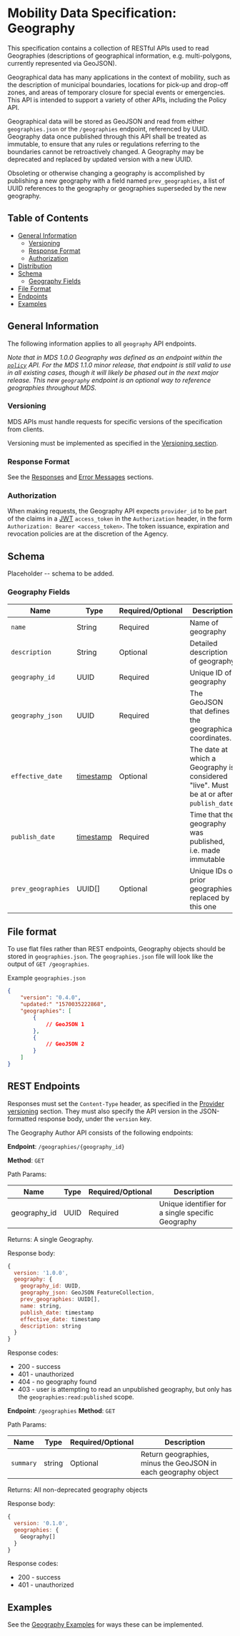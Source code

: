 # Mobility Data Specification: Geography

This specification contains a collection of RESTful APIs used to read Geographies (descriptions of geographical information, e.g. multi-polygons, currently represented via GeoJSON).

Geographical data has many applications in the context of mobility, such as the description of municipal boundaries, locations for pick-up and drop-off zones, and areas of temporary closure for special events or emergencies.  This API is intended to support a variety of other APIs, including the Policy API.

Geographical data will be stored as GeoJSON and read from either `geographies.json` or the `/geographies` endpoint, referenced by UUID. Geography data once published through this API shall be treated as immutable, to ensure that any rules or regulations referring to the boundaries cannot be retroactively changed.  A Geography may be deprecated and replaced by updated version with a new UUID.

Obsoleting or otherwise changing a geography is accomplished by publishing a new geography with a field named `prev_geographies`, a list of UUID references to the geography or geographies superseded by the new geography.

## Table of Contents

* [General Information](#general-information)
   * [Versioning](#versioning)
   * [Response Format](#repsonse-format)
   * [Authorization](#authorization)
* [Distribution](#distribution)
* [Schema](#schema)
  * [Geography Fields](#geography-fields)
* [File Format](#file-format)
* [Endpoints](#endpoints)
* [Examples](#examples)

## General Information

The following information applies to all `geography` API endpoints.

_Note that in MDS 1.0.0 Geography was defined as an endpoint within the [`policy`](/policy#geography) API.  For the MDS 1.1.0 minor release, that endpoint is still valid to use in all existing cases, though it will likely be phased out in the next major release.  This new `geography` endpoint is an optional way to reference geographies throughout MDS._

### Versioning

MDS APIs must handle requests for specific versions of the specification from clients.

Versioning must be implemented as specified in the [Versioning section][versioning].

### Response Format

See the [Responses][responses] and [Error Messages][error-messages] sections.

### Authorization

When making requests, the Geography API expects `provider_id` to be part of the claims in a [JWT](https://jwt.io/) `access_token` in the `Authorization` header, in the form `Authorization: Bearer <access_token>`. The token issuance, expiration and revocation policies are at the discretion of the Agency.

<a name="schema"></a>

## Schema

Placeholder -- schema to be added.  

### Geography Fields

| Name               | Type      | Required/Optional | Description                                                                         |
| ----------------   | --------- | --- | ----------------------------------------------------------------------------------- |
| `name`             | String    | Required   | Name of geography                                                                      |
| `description`      | String    | Optional   | Detailed description of geography                                                                      |
| `geography_id`     | UUID      | Required   | Unique ID of geography                                                                 |
| `geography_json`   | UUID      | Required   | The GeoJSON that defines the geographical coordinates.
| `effective_date`   | [timestamp][ts] | Optional   | The date at which a Geography is considered "live".  Must be at or after `publish_date`.
| `publish_date`     | [timestamp][ts] | Required   | Time that the geography was published, i.e. made immutable                                             |
| `prev_geographies` | UUID[]    | Optional   | Unique IDs of prior geographies replaced by this one                                   |

<a name="file-format"></a>

## File format

To use flat files rather than REST endpoints, Geography objects should be stored in `geographies.json`.  The `geographies.json` file will look like the output of `GET /geographies`.  

Example `geographies.json`
```json
{
    "version": "0.4.0",
    "updated:" "1570035222868",
    "geographies": [
        {
            // GeoJSON 1
        },
        {
            // GeoJSON 2
        }
    ]
}
```

<a name="endpoints"></a>

## REST Endpoints

Responses must set the `Content-Type` header, as specified in the [Provider versioning](../provider/README.md#versioning) section. They must also specify the API version in the JSON-formatted response body, under the `version` key.

The Geography Author API consists of the following endpoints:

**Endpoint**:  `/geographies/{geography_id}`

**Method**: `GET`

Path Params:

| Name          | Type | Required/Optional | Description                                       |
| ------------- | ---- | --- | --------------------------------------------------- |
| geography_id  | UUID | Required   | Unique identifier for a single specific Geography |

Returns: A single Geography.  

Response body:
```js
{
  version: '1.0.0',
  geography: {
    geography_id: UUID,
    geography_json: GeoJSON FeatureCollection,
    prev_geographies: UUID[],
    name: string,
    publish_date: timestamp
    effective_date: timestamp
    description: string
  } 
}
```

Response codes:
- 200 - success
- 401 - unauthorized
- 404 - no geography found
- 403 - user is attempting to read an unpublished geography, but only has the `geographies:read:published` scope.

**Endpoint**:  `/geographies`
**Method**: `GET`

Path Params: 

| Name         | Type      | Required/Optional | Description                                    |
| ------------ | --------- | --- | ---------------------------------------------- |
| `summary`    | string    | Optional   | Return geographies, minus the GeoJSON in each geography object     |

Returns: All non-deprecated geography objects

Response body:
```js
{
  version: '0.1.0',
  geographies: {
    Geography[]
  } 
}
```

Response codes:
- 200 - success
- 401 - unauthorized

## Examples

See the [Geography Examples](examples.md) for ways these can be implemented.

[error-messages]: /general-information.md#error-messages
[responses]: /general-information.md#responses
[ts]: /general-information.md#timestamps
[versioning]: /general-information.md#versioning
